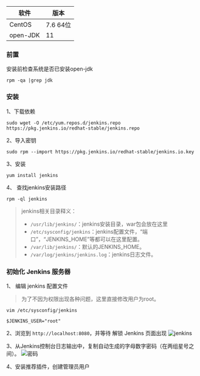 软件 | 版本
-- | --
CentOS | 7.6 64位
open-JDK | 11


### 前置
安装前检查系统是否已安装open-jdk
```
rpm -qa |grep jdk
```

### 安装
1、下载依赖
```
sudo wget -O /etc/yum.repos.d/jenkins.repo https://pkg.jenkins.io/redhat-stable/jenkins.repo
```

2、导入密钥
```
sudo rpm --import https://pkg.jenkins.io/redhat-stable/jenkins.io.key
```

3、安装
```
yum install jenkins
```

4、 查找jenkins安装路径
```
rpm -ql jenkins
```

> jenkins相关目录释义：
> - `/usr/lib/jenkins/`：jenkins安装目录，war包会放在这里
> - `/etc/sysconfig/jenkins`：jenkins配置文件，“端口”，“JENKINS_HOME”等都可以在这里配置。
> - `/var/lib/jenkins/`：默认的JENKINS_HOME。
> - `/var/log/jenkins/jenkins.log`：jenkins日志文件。

### 初始化 Jenkins 服务器
1、 编辑 jenkins 配置文件
> 为了不因为权限出现各种问题，这里直接修改用户为root。

`vim /etc/sysconfig/jenkins`
```
$JENKINS_USER="root"
```

2、浏览到 `http://localhost:8080`，并等待 解锁 Jenkins 页面出现
![jenkins](https://www.jenkins.io/zh/doc/book/resources/tutorials/setup-jenkins-01-unlock-jenkins-page.jpg)

3、从Jenkins控制台日志输出中，复制自动生成的字母数字密码（在两组星号之间）。
![密码](https://www.jenkins.io/zh/doc/book/resources/tutorials/setup-jenkins-02-copying-initial-admin-password.png)

4、安装推荐插件，创建管理员用户

